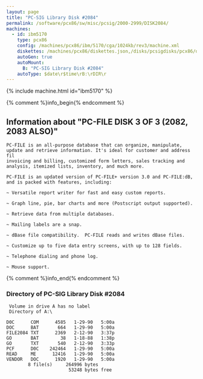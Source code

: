 ```yaml
---
layout: page
title: "PC-SIG Library Disk #2084"
permalink: /software/pcx86/sw/misc/pcsig/2000-2999/DISK2084/
machines:
  - id: ibm5170
    type: pcx86
    config: /machines/pcx86/ibm/5170/cga/1024kb/rev3/machine.xml
    diskettes: /machines/pcx86/diskettes.json,/disks/pcsigdisks/pcx86/diskettes.json
    autoGen: true
    autoMount:
      B: "PC-SIG Library Disk #2084"
    autoType: $date\r$time\rB:\rDIR\r
---
```


{% include machine.html id="ibm5170" %}

{% comment %}info_begin{% endcomment %}

## Information about "PC-FILE DISK 3 OF 3 (2082, 2083 ALSO)"

    PC-FILE is an all-purpose database that can organize, manipulate,
    update and retrieve information. It's ideal for customer and address fil
    invoicing and billing, customized form letters, sales tracking and
    analysis, itemized lists, inventory, and much more.
    
    PC-FILE is an updated version of PC-FILE+ version 3.0 and PC-FILE:dB,
    and is packed with features, including:
    
    ~ Versatile report writer for fast and easy custom reports.
    
    ~ Graph line, pie, bar charts and more (Postscript output supported).
    
    ~ Retrieve data from multiple databases.
    
    ~ Mailing labels are a snap.
    
    ~ dBase file compatibility.  PC-FILE reads and writes dBase files.
    
    ~ Customize up to five data entry screens, with up to 128 fields.
    
    ~ Telephone dialing and phone log.
    
    ~ Mouse support.
{% comment %}info_end{% endcomment %}


### Directory of PC-SIG Library Disk #2084

     Volume in drive A has no label
     Directory of A:\

    D0C      COM      4585   1-29-90   5:00a
    DOC      BAT       664   1-29-90   5:00a
    FILE2084 TXT      2369   2-12-90   3:37p
    GO       BAT        38   1-18-88   1:38p
    GO       TXT       540   2-12-90   3:33p
    PCF      D0C    242464   1-29-90   5:00a
    READ     ME      12416   1-29-90   5:00a
    VENDOR   DOC      1920   1-29-90   5:00a
            8 file(s)     264996 bytes
                           53248 bytes free
